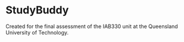 # StudyBuddy

Created for the final assessment of the IAB330 unit at the Queensland University of Technology. 
